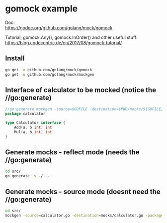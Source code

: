 # gomock example

Doc:  
<https://godoc.org/github.com/golang/mock/gomock>

Tutorial; gomock.Any(), gomock.InOrder() and other useful stuff:  
<https://blog.codecentric.de/en/2017/08/gomock-tutorial/>

## Install

```bash
go get -u github.com/golang/mock/gomock
go get -u github.com/golang/mock/mockgen
```

## Interface of calculator to be mocked (notice the //go:generate)

```go
//go:generate mockgen -source=$GOFILE -destination=$PWD/mocks/${GOFILE} -package=mocks
package calculator

type Calculator interface {
	Add(a, b int) int
	Mul(a, b int) int
}
```

## Generate mocks - reflect mode (needs the //go:generate)

```bash
cd src/
go generate -v ./...
```

## Generate mocks - source mode (doesnt need the //go:generate)

```bash
cd src/
mockgen -source=calculator.go -destination=mocks/calculator.go -package=mocks
```